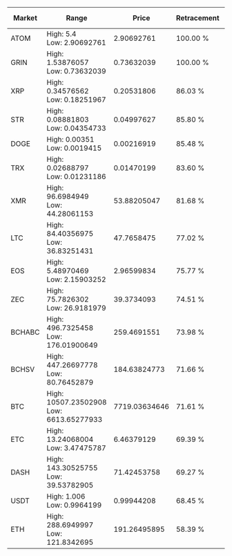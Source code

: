 | Market | Range | Price| Retracement | Doubles to 50% |
| --- | --- | --- | --- | --- |
| ATOM | High: 5.4<br />Low: 2.90692761 | 2.90692761 | 100.00 % | 1.43 |
| GRIN | High: 1.53876057<br />Low: 0.73632039 | 0.73632039 | 100.00 % | 1.54 |
| XRP | High: 0.34576562<br />Low: 0.18251967 | 0.20531806 | 86.03 % | 1.29 |
| STR | High: 0.08881803<br />Low: 0.04354733 | 0.04997627 | 85.80 % | 1.32 |
| DOGE | High: 0.00351<br />Low: 0.0019415 | 0.00216919 | 85.48 % | 1.26 |
| TRX | High: 0.02688797<br />Low: 0.01231186 | 0.01470199 | 83.60 % | 1.33 |
| XMR | High: 96.6984949<br />Low: 44.28061153 | 53.88205047 | 81.68 % | 1.31 |
| LTC | High: 84.40356975<br />Low: 36.83251431 | 47.7658475 | 77.02 % | 1.27 |
| EOS | High: 5.48970469<br />Low: 2.15903252 | 2.96599834 | 75.77 % | 1.29 |
| ZEC | High: 75.7826302<br />Low: 26.9181979 | 39.3734093 | 74.51 % | 1.30 |
| BCHABC | High: 496.7325458<br />Low: 176.01900649 | 259.4691551 | 73.98 % | 1.30 |
| BCHSV | High: 447.26697778<br />Low: 80.76452879 | 184.63824773 | 71.66 % | 1.43 |
| BTC | High: 10507.23502908<br />Low: 6613.65277933 | 7719.03634646 | 71.61 % | 1.11 |
| ETC | High: 13.24068004<br />Low: 3.47475787 | 6.46379129 | 69.39 % | 1.29 |
| DASH | High: 143.30525755<br />Low: 39.53782905 | 71.42453758 | 69.27 % | 1.28 |
| USDT | High: 1.006<br />Low: 0.9964199 | 0.99944208 | 68.45 % | 1.00 |
| ETH | High: 288.6949997<br />Low: 121.8342695 | 191.26495895 | 58.39 % | 1.07 |
